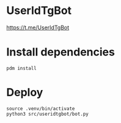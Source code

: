 # UserIdTgBot
https://t.me/UserIdTgBot

# Install dependencies

```
pdm install
```

# Deploy

```
source .venv/bin/activate
python3 src/useridtgbot/bot.py
```